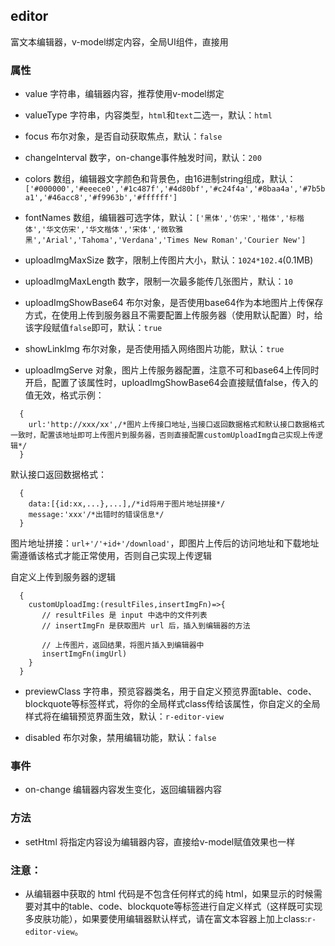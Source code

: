 ## editor
富文本编辑器，v-model绑定内容，全局UI组件，直接用

### 属性
* value 字符串，编辑器内容，推荐使用v-model绑定

* valueType 字符串，内容类型，`html`和`text`二选一，默认：`html`

* focus 布尔对象，是否自动获取焦点，默认：`false`

* changeInterval 数字，on-change事件触发时间，默认：`200`

* colors 数组，编辑器文字颜色和背景色，由16进制string组成，默认：`['#000000','#eeece0','#1c487f','#4d80bf','#c24f4a','#8baa4a','#7b5ba1','#46acc8','#f9963b','#ffffff']`

* fontNames 数组，编辑器可选字体，默认：`['黑体','仿宋','楷体','标楷体','华文仿宋','华文楷体','宋体','微软雅黑','Arial','Tahoma','Verdana','Times New Roman','Courier New']`

* uploadImgMaxSize 数字，限制上传图片大小，默认：`1024*102.4`(0.1MB)

* uploadImgMaxLength 数字，限制一次最多能传几张图片，默认：`10`

* uploadImgShowBase64 布尔对象，是否使用base64作为本地图片上传保存方式，在使用上传到服务器且不需要配置上传服务器（使用默认配置）时，给该字段赋值`false`即可，默认：`true`

* showLinkImg 布尔对象，是否使用插入网络图片功能，默认：`true`

* uploadImgServe 对象，图片上传服务器配置，注意不可和base64上传同时开启，配置了该属性时，uploadImgShowBase64会直接赋值false，传入的值无效，格式示例：
```
  {
    url:'http://xxx/xx',/*图片上传接口地址,当接口返回数据格式和默认接口数据格式一致时，配置该地址即可上传图片到服务器，否则直接配置customUploadImg自己实现上传逻辑*/
  }
```
  默认接口返回数据格式：
```
  {
    data:[{id:xx,...},...],/*id将用于图片地址拼接*/
    message:'xxx'/*出错时的错误信息*/
  }
 ```
  图片地址拼接：`url+'/'+id+'/download'`，即图片上传后的访问地址和下载地址需遵循该格式才能正常使用，否则自己实现上传逻辑
 
  自定义上传到服务器的逻辑
```
  {
    customUploadImg:(resultFiles,insertImgFn)=>{
       // resultFiles 是 input 中选中的文件列表
       // insertImgFn 是获取图片 url 后，插入到编辑器的方法
       
       // 上传图片，返回结果，将图片插入到编辑器中
       insertImgFn(imgUrl)
    }
  }
```

* previewClass 字符串，预览容器类名，用于自定义预览界面table、code、blockquote等标签样式，将你的全局样式class传给该属性，你自定义的全局样式将在编辑预览界面生效，默认：`r-editor-view`

* disabled 布尔对象，禁用编辑功能，默认：`false`
### 事件
* on-change 编辑器内容发生变化，返回编辑器内容
### 方法
* setHtml 将指定内容设为编辑器内容，直接给v-model赋值效果也一样
### 注意：
* 从编辑器中获取的 html 代码是不包含任何样式的纯 html，如果显示的时候需要对其中的table、code、blockquote等标签进行自定义样式（这样既可实现多皮肤功能），如果要使用编辑器默认样式，请在富文本容器上加上class:`r-editor-view`。

